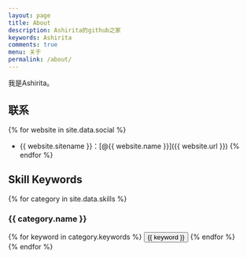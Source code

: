```yaml
---
layout: page
title: About
description: Ashirita的github之家
keywords: Ashirita
comments: true
menu: 关于
permalink: /about/
---
```


我是Ashirita。



## 联系

{% for website in site.data.social %}
* {{ website.sitename }}：[@{{ website.name }}]({{ website.url }})
{% endfor %}

## Skill Keywords

{% for category in site.data.skills %}
### {{ category.name }}
<div class="btn-inline">
{% for keyword in category.keywords %}
<button class="btn btn-outline" type="button">{{ keyword }}</button>
{% endfor %}
</div>
{% endfor %}

